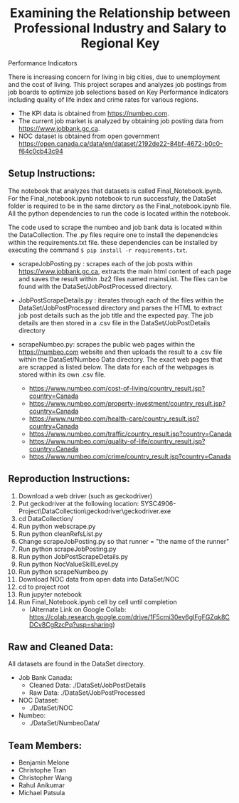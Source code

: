 <h1 align="center">Examining the Relationship between Professional Industry and Salary to Regional Key</h2>
Performance Indicators

There is increasing concern for living in big cities, due to unemployment and the cost of living. This
project scrapes and analyzes job postings from job boards to optimize job selections based on
Key Performance Indicators including quality of life index and crime rates for various regions.

- The KPI data is obtained from https://numbeo.com. 
- The current job market is analyzed by obtaining job posting data from https://www.jobbank.gc.ca.
- NOC dataset is obtained from open government https://open.canada.ca/data/en/dataset/2192de22-84bf-4672-b0c0-f64c0cb43c94

## Setup Instructions:
The notebook that analyzes that datasets is called Final_Notebook.ipynb. For the Final_notebook.ipynb notebook to run successfuly, the DataSet folder is required to be in the same dirctory as the Final_notebook.ipynb file. All the python dependencies to run the code is located within the notebook.

The code used to scrape the numbeo and job bank data is located within the DataCollection. The .py files require one to install the depenendcies within the requirements.txt file. these dependencies can be installed by executing the command ```$ pip install -r requirements.txt```.
- scrapeJobPosting.py :  scrapes each of the job posts within https://www.jobbank.gc.ca, extracts the main html content of each page and saves the result within .bz2 files named mainsList. The files can be found with the DataSet/JobPostProcessed directory. 
- JobPostScrapeDetails.py : iterates through each of the files within the DataSet/JobPostProcessed directory and parses the HTML to extract job post details such as the job title and the expected pay. The job details are then stored in a .csv file in the DataSet/JobPostDetails directory
- scrapeNumbeo.py: scrapes the public web pages within the https://numbeo.com website and then uploads the result to a .csv file within the DataSet/Numbeo Data directory. The exact web pages that are scrapped is listed below. The data for each of the webpages is stored within its own .csv file. 

  - https://www.numbeo.com/cost-of-living/country_result.jsp?country=Canada
  - https://www.numbeo.com/property-investment/country_result.jsp?country=Canada
  - https://www.numbeo.com/health-care/country_result.jsp?country=Canada
  - https://www.numbeo.com/traffic/country_result.jsp?country=Canada
  - https://www.numbeo.com/quality-of-life/country_result.jsp?country=Canada
  - https://www.numbeo.com/crime/country_result.jsp?country=Canada 

## Reproduction Instructions:

 1. Download a web driver (such as geckodriver)
 2. Put geckodriver at the following location: SYSC4906-Project\DataCollection\geckodriver\geckodriver.exe
 3. cd DataCollection/
 4. Run python webscrape.py
 5. Run python cleanRefsList.py
 6. Change scrapeJobPosting.py so that runner = "the name of the runner"
 7. Run python scrapeJobPosting.py
 8. Run python JobPostScrapeDetails.py
 9. Run python NocValueSkillLevel.py
 10. Run python scrapeNumbeo.py
 11. Download NOC data from open data into DataSet/NOC
 12. cd to project root
 13. Run jupyter notebook
 14. Run Final_Notebook.ipynb cell by cell until completion 
     - (Alternate Link on Google Collab: https://colab.research.google.com/drive/1F5cmi30ey6gIFgFGZqk8CDCv8CgRzcPq?usp=sharing)

## Raw and Cleaned Data:
All datasets are found in the DataSet directory.
- Job Bank Canada: 
  - Cleaned Data: ./DataSet/JobPostDetails 
  - Raw Data: ./DataSet/JobPostProcessed
- NOC Dataset:
  - ./DataSet/NOC
- Numbeo:
  - ./DataSet/NumbeoData/


## **Team Members**:
- Benjamin Melone
- Christophe Tran
- Christopher Wang
- Rahul Anikumar
- Michael Patsula

